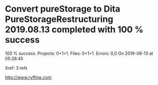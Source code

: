 # Convert pureStorage to Dita PureStorageRestructuring 2019.08.13 completed with 100 % success

100 % success. Projects: 0+1=1.  Files: 0+1=1. Errors: 0,0  On 2019-08-13 at 05:28:45

Xref: 3 refs



http://www.ryffine.com
